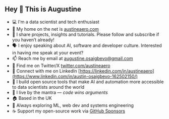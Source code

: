 ## Hey 👋 This is Augustine

- 💻 I'm a data scientist and tech enthusiast  
- 🔗 My home on the net is [austineaero.com](https://austineaero.com)  
- 🎥 I share projects, insights and tutorials. Please follow and subscribe if you haven’t already!  
- 🗣️ I enjoy speaking about AI, software and developer culture. Interested in having me speak at your event?  
- 📫 Reach me by email at [augustine.osaigbevo@gmail.com](mailto:augustine.osaigbevo@gmail.com)  
- 🐤 Find me on Twitter/X [twitter.com/austineaero](https://x.com/austineaero)  
- 💼 Connect with me on LinkedIn [https://linkedin.com/in/austineaero](https://www.linkedin.com/in/austin-osaigbevo-162502150/) 
- 🤖 I build open source tools that make AI and automation more accessible to data scientists around the world 
- 💬 I live by the mantra — *code wins arguments*  
- 🏠 Based in the UK   
- 🌟 Always exploring ML, web dev and systems engineering  
- ☕ Support my open-source work via [GitHub Sponsors](https://github.com/sponsors/austineaero)
